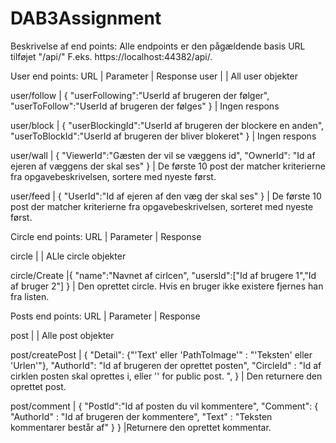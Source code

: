# DAB3Assignment

Beskrivelse af end points:
Alle endpoints er den pågældende basis URL tilføjet "/api/"
F.eks. https://localhost:44382/api/.

User end points:
URL | Parameter | Response
user | | All user objekter

user/follow | {
"userFollowing":"UserId af brugeren der følger",
"userToFollow":"UserId af brugeren der følges"
} | Ingen respons

user/block  | {
	"userBlockingId":"UserId af brugeren der blockere en anden",
	"userToBlockId":"UserId af brugeren der bliver blokeret"
} | Ingen respons

user/wall | {
	"ViewerId":"Gæsten der vil se væggens id", 
	"OwnerId": "Id af ejeren af væggens der skal ses"
} | De første 10 post der matcher kriterierne fra opgavebeskrivelsen, sortere med nyeste først. 

user/feed | {
	"UserId":"Id af ejeren af den væg der skal ses"
} | De første 10 post der matcher kriterierne fra opgavebeskrivelsen, sorteret med nyeste først. 

Circle end points:
URL | Parameter | Response

circle | | ALle circle objekter

circle/Create |{
	"name":"Navnet af cirlcen",
	"usersId":["Id af brugere 1","Id af bruger 2"]
} | Den oprettet circle. Hvis en bruger ikke existere fjernes han fra listen. 

Posts end points:
URL | Parameter | Response

post | | Alle post objekter

post/createPost | {
	"Detail": {"'Text' eller 'PathToImage'" : "'Teksten' eller 'Urlen'"},
	"AuthorId": "Id af brugeren der oprettet posten",
	"CircleId" : "Id af cirklen posten skal oprettes i, eller '' for public post. ",
} | Den returnere den oprettet post. 

post/comment | {
	"PostId":"Id af posten du vil kommentere",
	"Comment":
		{
			"AuthorId" : "Id af brugeren der kommentere",
			"Text" : "Teksten kommentarer består af"
		}
} |Returnere den oprettet kommentar. 





